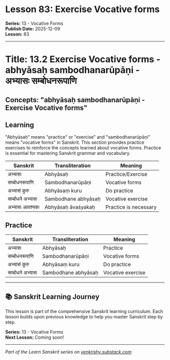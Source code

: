 # Lesson 83: Exercise Vocative forms

**Series:** 13 - Vocative Forms  
**Publish Date:** 2025-12-09  
**Lesson:** 83

---

# Title: 13.2 Exercise Vocative forms - abhyāsaḥ sambodhanarūpāṇi - अभ्यासः सम्बोधनरूपाणि
## Concepts: "abhyāsaḥ sambodhanarūpāṇi - Exercise Vocative forms"

## Learning
"Abhyāsaḥ" means "practice" or "exercise" and "sambodhanarūpāṇi" means "vocative forms" in Sanskrit. This section provides practice exercises to reinforce the concepts learned about vocative forms. Practice is essential for mastering Sanskrit grammar and vocabulary.

| Sanskrit           | Transliteration      | Meaning                          |
| ------------------ | -------------------- | -------------------------------- |
| अभ्यासः            | Abhyāsaḥ            | Practice/Exercise                |
| सम्बोधनरूपाणि    | Sambodhanarūpāṇi     | Vocative forms                   |
| अभ्यासं कुरु       | Abhyāsaṃ kuru       | Do practice                      |
| सम्बोधने अभ्यासः  | Sambodhane abhyāsaḥ | Vocative exercise                |
| अभ्यासः आवश्यकः    | Abhyāsaḥ āvaśyakaḥ  | Practice is necessary            |

## Practice
| Sanskrit           | Transliteration      | Meaning                          |
| ------------------ | -------------------- | -------------------------------- |
| अभ्यासः            | Abhyāsaḥ            | Practice                         |
| सम्बोधनरूपाणि    | Sambodhanarūpāṇi     | Vocative forms                   |
| अभ्यासं कुरु       | Abhyāsaṃ kuru       | Do practice                      |
| सम्बोधने अभ्यासः  | Sambodhane abhyāsaḥ | Vocative exercise                |

---

## 📚 Sanskrit Learning Journey

This lesson is part of the comprehensive Sanskrit learning curriculum. Each lesson builds upon previous knowledge to help you master Sanskrit step by step.

**Series:** 13 - Vocative Forms  
**Next Lesson:** Coming soon!

---
*Part of the Learn Sanskrit series on [venkrishy.substack.com](https://venkrishy.substack.com/s/learn_sanskrit)*
